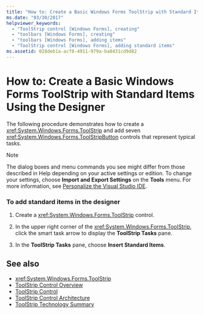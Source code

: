 ```yaml
---
title: "How to: Create a Basic Windows Forms ToolStrip with Standard Items Using the Designer"
ms.date: "03/30/2017"
helpviewer_keywords: 
  - "ToolStrip control [Windows Forms], creating"
  - "toolbars [Windows Forms], creating"
  - "toolbars [Windows Forms], adding items"
  - "ToolStrip control [Windows Forms], adding standard items"
ms.assetid: 028deb1a-acf8-4911-979a-ba8431cd9d82
---
```

# How to: Create a Basic Windows Forms ToolStrip with Standard Items Using the Designer
The following procedure demonstrates how to create a <xref:System.Windows.Forms.ToolStrip> and add seven <xref:System.Windows.Forms.ToolStripButton> controls that represent typical tasks.  
  
> [!NOTE]
>  The dialog boxes and menu commands you see might differ from those described in Help depending on your active settings or edition. To change your settings, choose **Import and Export Settings** on the **Tools** menu. For more information, see [Personalize the Visual Studio IDE](/visualstudio/ide/personalizing-the-visual-studio-ide).  
  
### To add standard items in the designer  
  
1.  Create a <xref:System.Windows.Forms.ToolStrip> control.  
  
2.  In the upper right corner of the <xref:System.Windows.Forms.ToolStrip>, click the smart task arrow to display the **ToolStrip Tasks** pane.  
  
3.  In the **ToolStrip Tasks** pane, choose **Insert Standard Items**.  
  
## See also
- <xref:System.Windows.Forms.ToolStrip>
- [ToolStrip Control Overview](../../../../docs/framework/winforms/controls/toolstrip-control-overview-windows-forms.md)
- [ToolStrip Control](../../../../docs/framework/winforms/controls/toolstrip-control-windows-forms.md)
- [ToolStrip Control Architecture](../../../../docs/framework/winforms/controls/toolstrip-control-architecture.md)
- [ToolStrip Technology Summary](../../../../docs/framework/winforms/controls/toolstrip-technology-summary.md)
